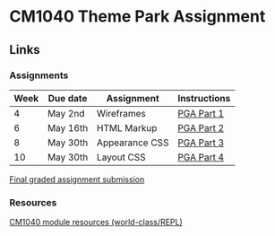 # CM1040 Theme Park Assignment

## Links

### Assignments

| Week | Due date | Assignment     | Instructions                                                                                             |
|------|----------|----------------|----------------------------------------------------------------------------------------------------------|
| 4    | May 2nd  | Wireframes     | [PGA Part 1](https://www.coursera.org/learn/uol-web-development/supplement/ddRtW/2-4-2-team-assignment-part-1-task-instruction) |
| 6    | May 16th | HTML Markup    | [PGA Part 2](https://www.coursera.org/learn/uol-web-development/supplement/Wpldi/3-4-2-team-assignment-part-2-task-instruction) |
| 8    | May 30th | Appearance CSS | [PGA Part 3](https://www.coursera.org/learn/uol-web-development/supplement/ozGFU/4-4-2-team-assignment-part-3-task-instruction) |
| 10   | May 30th | Layout CSS     | [PGA Part 4](https://www.coursera.org/learn/uol-web-development/supplement/2HhQn/5-4-2-team-assignment-part-4-task-instruction) |

[Final graded assignment submission](https://www.coursera.org/learn/uol-web-development/irt/XYqv7/coursework-1-1-a-single-bundled-team-assignment-submission-001)

### Resources

[CM1040 module resources (world-class/REPL)](https://github.com/world-class/REPL/tree/master/modules/level-4/cm-1040-web-development)
